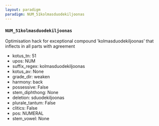 ```yaml
---
layout: paradigm
paradigm: NUM_51kolmasduodekiljoonas
---
```

### ` NUM_51kolmasduodekiljoonas `

Optimisation hack for exceptional compound ’kolmasduodekiljoonas’ that inflects in all parts with agreement
* kotus_tn: 51
* upos: NUM
* suffix_regex: kolmasduodekiljoonas
* kotus_av: None
* grade_dir: weaken
* harmony: back
* possessive: False
* stem_diphthong: None
* deletion: sduodekiljoonas
* plurale_tantum: False
* clitics: False
* pos: NUMERAL
* stem_vowel: None
